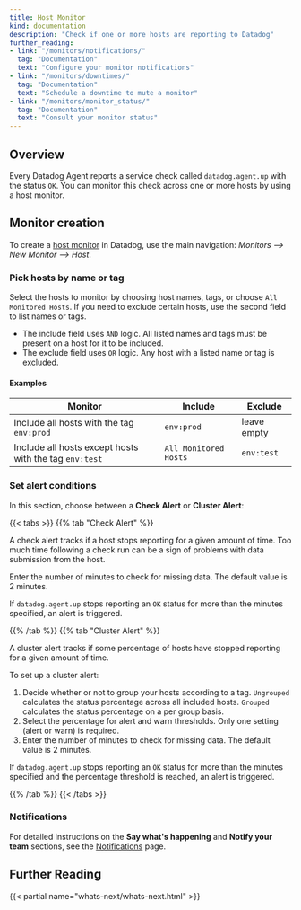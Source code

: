 ```yaml
---
title: Host Monitor
kind: documentation
description: "Check if one or more hosts are reporting to Datadog"
further_reading:
- link: "/monitors/notifications/"
  tag: "Documentation"
  text: "Configure your monitor notifications"
- link: "/monitors/downtimes/"
  tag: "Documentation"
  text: "Schedule a downtime to mute a monitor"
- link: "/monitors/monitor_status/"
  tag: "Documentation"
  text: "Consult your monitor status"
---
```


## Overview

Every Datadog Agent reports a service check called `datadog.agent.up` with the status `OK`. You can monitor this check across one or more hosts by using a host monitor.

## Monitor creation

To create a [host monitor][1] in Datadog, use the main navigation: *Monitors --> New Monitor --> Host*.

### Pick hosts by name or tag

Select the hosts to monitor by choosing host names, tags, or choose `All Monitored Hosts`. If you need to exclude certain hosts, use the second field to list names or tags.

- The include field uses `AND` logic. All listed names and tags must be present on a host for it to be included.
- The exclude field uses `OR` logic. Any host with a listed name or tag is excluded.

#### Examples

| Monitor                                                | Include               | Exclude     |
|--------------------------------------------------------|-----------------------|-------------|
| Include all hosts with the tag `env:prod`              | `env:prod`            | leave empty |
| Include all hosts except hosts with the tag `env:test` | `All Monitored Hosts` | `env:test`  |

### Set alert conditions

In this section, choose between a **Check Alert** or **Cluster Alert**:

{{< tabs >}}
{{% tab "Check Alert" %}}

A check alert tracks if a host stops reporting for a given amount of time. Too much time following a check run can be a sign of problems with data submission from the host.

Enter the number of minutes to check for missing data. The default value is 2 minutes.

If `datadog.agent.up` stops reporting an `OK` status for more than the minutes specified, an alert is triggered.

{{% /tab %}}
{{% tab "Cluster Alert" %}}

A cluster alert tracks if some percentage of hosts have stopped reporting for a given amount of time.

To set up a cluster alert:

1. Decide whether or not to group your hosts according to a tag. `Ungrouped` calculates the status percentage across all included hosts. `Grouped` calculates the status percentage on a per group basis.
2. Select the percentage for alert and warn thresholds. Only one setting (alert or warn) is required.
3. Enter the number of minutes to check for missing data. The default value is 2 minutes.

If `datadog.agent.up` stops reporting an `OK` status for more than the minutes specified and the percentage threshold is reached, an alert is triggered.

{{% /tab %}}
{{< /tabs >}}

### Notifications

For detailed instructions on the **Say what's happening** and **Notify your team** sections, see the [Notifications][2] page.

## Further Reading

{{< partial name="whats-next/whats-next.html" >}}

[1]: https://app.datadoghq.com/monitors#create/host
[2]: /monitors/notifications/
